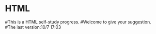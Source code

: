 # HTML
#This is a HTML self-study progress.
#Welcome to give your suggestion.
#The last version:10/7 17:03

